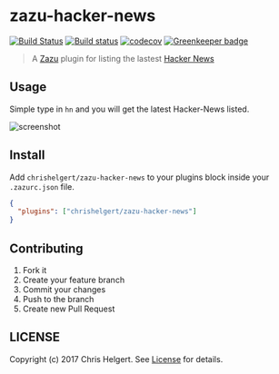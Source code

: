 # zazu-hacker-news

[![Build Status](https://travis-ci.org/chrishelgert/zazu-hacker-news.svg?branch=master)](https://travis-ci.org/chrishelgert/zazu-hacker-news)
[![Build status](https://ci.appveyor.com/api/projects/status/die4cd3egpv533m9/branch/master?svg=true)](https://ci.appveyor.com/project/chrishelgert/zazu-hacker-news/branch/master)
[![codecov](https://codecov.io/gh/chrishelgert/zazu-hacker-news/branch/master/graph/badge.svg)](https://codecov.io/gh/chrishelgert/zazu-hacker-news)
[![Greenkeeper badge](https://badges.greenkeeper.io/chrishelgert/zazu-hacker-news.svg)](https://greenkeeper.io/)

> A [Zazu](https://github.com/tinytacoteam/zazu) plugin for listing the lastest [Hacker News](https://news.ycombinator.com/)

## Usage

Simple type in `hn` and you will get the latest Hacker-News listed.

![screenshot](./screenshot.png)

## Install

Add `chrishelgert/zazu-hacker-news` to your plugins block inside your `.zazurc.json` file.

```json
{
  "plugins": ["chrishelgert/zazu-hacker-news"]
}
```

## Contributing

1. Fork it
2. Create your feature branch
3. Commit your changes
4. Push to the branch
5. Create new Pull Request

## LICENSE

Copyright (c) 2017 Chris Helgert. See [License](./LICENSE) for details.
